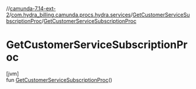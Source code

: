 //[camunda-7.14-ext-2](../../../index.md)/[com.hydra_billing.camunda.procs.hydra.services](../index.md)/[GetCustomerServiceSubscriptionProc](index.md)/[GetCustomerServiceSubscriptionProc](-get-customer-service-subscription-proc.md)

# GetCustomerServiceSubscriptionProc

[jvm]\
fun [GetCustomerServiceSubscriptionProc](-get-customer-service-subscription-proc.md)()
